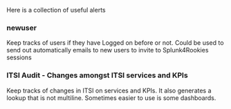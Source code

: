 Here is a collection of useful alerts

### newuser
Keep tracks of users if they have Logged on before or not. Could be used to send out automatically emails to new users to invite to Splunk4Rookies sessions

### ITSI Audit - Changes amongst ITSI services and KPIs
Keep tracks of changes in ITSI on services and KPIs. It also generates a lookup that is not multiline. Sometimes easier to use is some dashboards.
